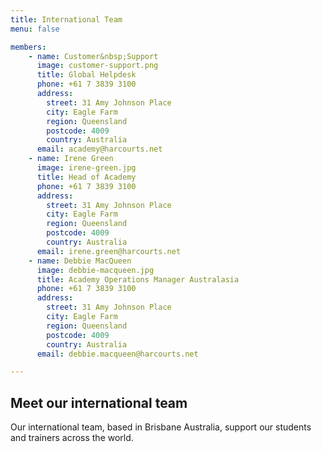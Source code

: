 ```yaml
---
title: International Team
menu: false

members:
    - name: Customer&nbsp;Support
      image: customer-support.png
      title: Global Helpdesk
      phone: +61 7 3839 3100
      address:
        street: 31 Amy Johnson Place
        city: Eagle Farm
        region: Queensland
        postcode: 4009
        country: Australia
      email: academy@harcourts.net
    - name: Irene Green
      image: irene-green.jpg
      title: Head of Academy
      phone: +61 7 3839 3100
      address:
        street: 31 Amy Johnson Place
        city: Eagle Farm
        region: Queensland
        postcode: 4009
        country: Australia
      email: irene.green@harcourts.net
    - name: Debbie MacQueen
      image: debbie-macqueen.jpg
      title: Academy Operations Manager Australasia
      phone: +61 7 3839 3100
      address:
        street: 31 Amy Johnson Place
        city: Eagle Farm
        region: Queensland
        postcode: 4009
        country: Australia
      email: debbie.macqueen@harcourts.net

---
```

## Meet our international team

Our international team, based in Brisbane Australia, support our students and trainers across the world.
